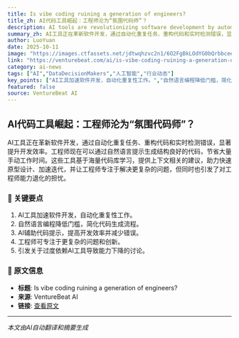 ```yaml
---
title: Is vibe coding ruining a generation of engineers?
title_zh: AI代码工具崛起：工程师沦为“氛围代码师”？
description: AI tools are revolutionizing software development by automating repetitive tasks, refactoring bloated code, and identifying bugs in real-time. Developers can now generate well-structured code from pla
summary_zh: AI工具正在革新软件开发，通过自动化重复任务、重构代码和实时检测错误，显著提升开发效率。工程师现在可以通过自然语言提示生成结构良好的代码，节省大量手动工作时间。这些工具基于海量代码库学习，提供上下文相关的建议，助力快速原型设计、加速迭代，并让工程师专注于解决更复杂的问题，但同时也引发了对工程师能力退化的担忧。
author: LuoYuan
date: 2025-10-11
image: "https://images.ctfassets.net/jdtwqhzvc2n1/6O2FgBkLOdYG0bQrbbceee/70c01c9a6f6498e1888781c6ec759dd8/Junior_coders.png"
link: "https://venturebeat.com/ai/is-vibe-coding-ruining-a-generation-of-engineers"
category: ai-news
tags: ["AI","DataDecisionMakers","人工智能","行业动态"]
key_points: ["AI工具加速软件开发，自动化重复性工作。","自然语言编程降低门槛，简化代码生成流程。","AI辅助代码提示，提高开发效率并减少错误。","工程师可专注于更复杂的问题和创新。","引发关于过度依赖AI工具导致能力下降的讨论。"]
featured: false
source: VentureBeat AI
---
```


## AI代码工具崛起：工程师沦为“氛围代码师”？

AI工具正在革新软件开发，通过自动化重复任务、重构代码和实时检测错误，显著提升开发效率。工程师现在可以通过自然语言提示生成结构良好的代码，节省大量手动工作时间。这些工具基于海量代码库学习，提供上下文相关的建议，助力快速原型设计、加速迭代，并让工程师专注于解决更复杂的问题，但同时也引发了对工程师能力退化的担忧。

### 🔑 关键要点
1. AI工具加速软件开发，自动化重复性工作。
2. 自然语言编程降低门槛，简化代码生成流程。
3. AI辅助代码提示，提高开发效率并减少错误。
4. 工程师可专注于更复杂的问题和创新。
5. 引发关于过度依赖AI工具导致能力下降的讨论。


### 📰 原文信息
- **标题**: Is vibe coding ruining a generation of engineers?
- **来源**: VentureBeat AI
- **链接**: [查看原文](https://venturebeat.com/ai/is-vibe-coding-ruining-a-generation-of-engineers)

---
*本文由AI自动翻译和摘要生成*
